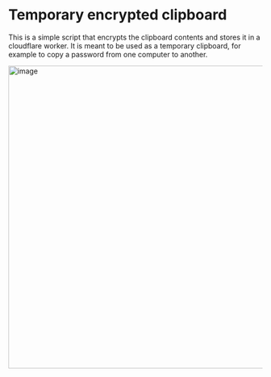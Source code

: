 # Temporary encrypted clipboard

This is a simple script that encrypts the clipboard contents and stores it in a cloudflare worker. It is meant to be used as a temporary clipboard, for example to copy a password from one computer to another.


<img width="600" alt="image" src="https://user-images.githubusercontent.com/9513891/225852664-c70d6e11-fc04-48f9-8617-81013e94496b.png">
